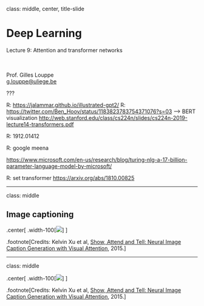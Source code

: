 class: middle, center, title-slide

# Deep Learning

Lecture 9: Attention and transformer networks

<br><br>
Prof. Gilles Louppe<br>
[g.louppe@uliege.be](g.louppe@uliege.be)

???

R: https://jalammar.github.io/illustrated-gpt2/
R: https://twitter.com/Ben_Hoov/status/1183823783754371076?s=03  --> BERT visualization
http://web.stanford.edu/class/cs224n/slides/cs224n-2019-lecture14-transformers.pdf

R: 1912.01412

R: google meena

https://www.microsoft.com/en-us/research/blog/turing-nlg-a-17-billion-parameter-language-model-by-microsoft/

R: set transformer https://arxiv.org/abs/1810.00825

---

class: middle

## Image captioning

.center[
.width-100[![](figures/lec6/sat.png)]
]

.footnote[Credits: Kelvin Xu et al, [Show, Attend and Tell: Neural Image Caption Generation with Visual Attention](https://arxiv.org/abs/1502.03044), 2015.]

---

class: middle

.center[
.width-100[![](figures/lec6/sat-demo.jpg)]
]

.footnote[Credits: Kelvin Xu et al, [Show, Attend and Tell: Neural Image Caption Generation with Visual Attention](https://arxiv.org/abs/1502.03044), 2015.]